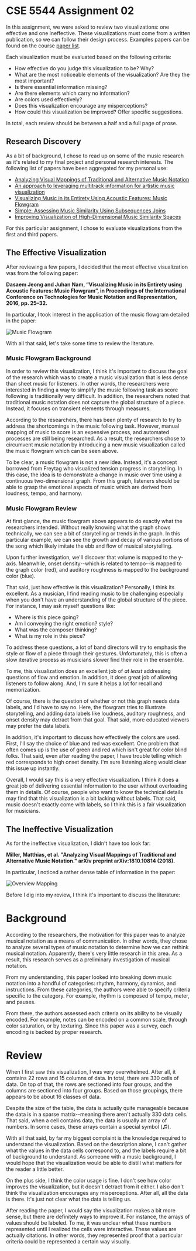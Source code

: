 # CSE 5544 Assignment 02

In this assignment, we were asked to review two visualizations: one effective
and one ineffective. These visualizations must come from a written publication,
so we can follow their design process. Examples papers can be found on the
course [paper list][1].

Each visualization must be evaluated based on the following criteria:

- How effective do you judge this visualization to be? Why?
- What are the most noticeable elements of the visualization? Are they the most important?
- Is there essential information missing?
- Are there elements which carry no information?
- Are colors used effectively?
- Does this visualization encourage any misperceptions?
- How could this visualization be improved? Offer specific suggestions.

In total, each review should be between a half and a full page of prose.

## Research Discovery

As a bit of background, I chose to read up on some of the music research as
it's related to my final project and personal research interests. The following
list of papers have been aggregated for my personal use:

- [Analyzing Visual Mappings of Traditional and Alternative Music Notation][2]
- [An approach to leveraging multitrack information for artistic music visualization][3]
- [Visualizing Music in its Entirety Using Acoustic Features: Music Flowgram][4]
- [Simple: Assessing Music Similarity Using Subsequences Joins][5]
- [Improving Visualization of High-Dimensional Music Similarity Spaces][6]

For this particular assignment, I chose to evaluate visualizations from the first
and third papers.

## The Effective Visualization

After reviewing a few papers, I decided that the most effective visualization was from
the following paper:

**Dasaem Jeong and Juhan Nam, “Visualizing Music in its Entirety using Acoustic Features: 
Music Flowgram”, in Proceedings of the International Conference on Technologies for Music 
Notation and Representation, 2016, pp. 25–32.**

In particular, I took interest in the application of the music flowgram detailed
in the paper:

![Music Flowgram][7]

With all that said, let's take some time to review the literature.

### Music Flowgram Background

In order to review this visualization, I think it's important to discuss the goal of
the research which was to create a music visualization that is less dense than sheet
music for listeners. In other words, the researchers were interested in finding a way
to simplify the music following task as score following is traditionally very difficult.
In addition, the researchers noted that traditional music notation does not capture
the global structure of a piece. Instead, it focuses on transient elements through
measures.

According to the researchers, there has been plenty of research to try to address 
the shortcomings in the music following task. However, manual mapping of music
to score is an expensive process, and automated processes are still being researched.
As a result, the researchers chose to circumvent music notation by introducing a
new music visualization called the music flowgram which can be seen above.

To be clear, a music flowgram is not a new idea. Instead, it's a concept borrowed
from Freytag who visualized tension progress in storytelling. In this case, the idea 
is to demonstrate a change in music over time using a continuous two-dimensional graph.
From this graph, listeners should be able to grasp the emotional aspects of music which
are derived from loudness, tempo, and harmony.

### Music Flowgram Review

At first glance, the music flowgram above appears to do exactly what the researchers intended.
Without really knowing what the graph shows technically, we can see a bit of storytelling
or trends in the graph. In this particular example, we can see the growth and decay of
various portions of the song which likely imitate the ebb and flow of musical storytelling.

Upon further investigation, we'll discover that volume is mapped to the y-axis. 
Meanwhile, onset density--which is related to tempo--is mapped to the graph color (red), 
and auditory roughness is mapped to the background color (blue).

That said, just how effective is this visualization? Personally, I think its excellent.
As a musician, I find reading music to be challenging especially when you don't have an
understanding of the global structure of the piece. For instance, I may ask myself questions
like:

- Where is this piece going?
- Am I conveying the right emotion? style?
- What was the composer thinking?
- What is my role in this piece?

To address these questions, a lot of band directors will try to emphasis the style
or flow of a piece through their gestures. Unfortunately, this is often a slow
iterative process as musicians slower find their role in the ensemble.

To me, this visualization does an excellent job of *at least* addressing questions of
flow and emotion. In addition, it does great job of allowing listeners to follow along.
And, I'm sure it helps a lot for recall and memorization.

Of course, there is the question of whether or not this graph needs data labels, and
I'd have to say no. Here, the flowgram tries to illustrate storytelling, and adding
data labels like loudness, auditory roughness, and onset density may detract from
that goal. That said, more educated viewers may prefer the data labels.

In addition, it's important to discuss how effectively the colors are used. First,
I'll say the choice of blue and red was excellent. One problem that often comes
up is the use of green and red which isn't great for color blind folks. That said, 
even after reading the paper, I have trouble telling which red corresponds
to high onset density. I'm sure listening along would clear this issue up instantly.

Overall, I would say this is a very effective visualization. I think it does a great
job of delivering essential information to the user without overloading them in
details. Of course, people who want to know the technical details may find that this
visualization is a bit lacking without labels. That said, music doesn't exactly come
with labels, so I think this is a fair visualization for musicians. 

## The Ineffective Visualization

As for the ineffective visualization, I didn't have too look far:

**Miller, Matthias, et al. "Analyzing Visual Mappings of Traditional and Alternative 
Music Notation." arXiv preprint arXiv:1810.10814 (2018).**

In particular, I noticed a rather dense table of information in the paper:

![Overview Mapping][8]

Before I dig into my review, I think it's important to discuss the literature:

# Background

According to the researchers, the motivation for this paper was to analyze musical
notation as a means of communication. In other words, they chose to analyze several
types of music notation to determine how we can rethink musical notation. Apparently, 
there's very little research in this area. As a result, this research
serves as a preliminary investigation of musical notation.

From my understanding, this paper looked into breaking down music notation into
a handful of categories: rhythm, harmony, dynamics, and instructions. From these
categories, the authors were able to specify criteria specific to the category.
For example, rhythm is composed of tempo, meter, and pauses. 

From there, the authors assessed each criteria on its ability to be visually
encoded. For example, notes can be encoded on a common scale, through color
saturation, or by texturing. Since this paper was a survey, each encoding
is backed by proper research.

# Review

When I first saw this visualization, I was very overwhelmed. After all, it contains
22 rows and 15 columns of data. In total, there are 330 cells of data. On top of that,
the rows are sectioned into four groups, and the columns are sectioned into four groups.
Based on those groupings, there appears to be about 16 classes of data.

Despite the size of the table, the data is actually quite manageable because the data
is in a sparse matrix--meaning there aren't actually 330 data cells. That said, when
a cell contains data, the data is usually an array of numbers. In some cases, these arrays
contain a special symbol (♫).

With all that said, by far my biggest complaint is the knowledge required to understand
the visualization. Based on the description alone, I can't gather what the values in
the data cells correspond to, and the labels require a bit of background to understand.
As someone with a music background, I would hope that the visualization would be able to
distill what matters for the reader a little better. 

On the plus side, I think the color usage is fine. I don't see how color improves the visualization,
but it doesn't detract from it either. I also don't think the visualization encourages any
misperceptions. After all, all the data is there. It's just not clear what the data is telling
us.

After reading the paper, I would say the visualization makes a bit more sense, but there are 
definitely ways to improve it. For instance, the arrays of values should be labeled. To me, it
was unclear what these numbers represented until I realized the cells were interactive. These
values are actually citations. In other words, they represented proof that a particular
criteria could be represented a certain way visually.

[1]: https://sites.google.com/site/datavisualizationspring2019/paperreadings/critique
[2]: https://arxiv.org/pdf/1810.10814.pdf
[3]: https://qmro.qmul.ac.uk/xmlui/handle/123456789/15516
[4]: http://tenor-conference.org/proceedings/2016/04_Jeong_tenor2016.pdf
[5]: https://wp.nyu.edu/ismir2016/wp-content/uploads/sites/2294/2016/07/099_Paper.pdf
[6]: https://pdfs.semanticscholar.org/6861/648ea009eec227b2d53c0da03ad8e3e9c183.pdf
[7]: music-flowgram.JPG
[8]: overview-mapping.JPG
